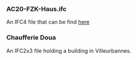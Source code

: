 ### AC20-FZK-Haus.ifc

An IFC4 file that can be find [here](https://www.ifcwiki.org/index.php?title=KIT_IFC_Examples)

### Chaufferie Doua

An IFC2x3 file holding a building in Villeurbannes. 
